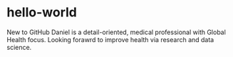 # hello-world
New to GitHub
Daniel is a detail-oriented, medical professional with Global Health focus. 
Looking forawrd to improve health via research and data science.
